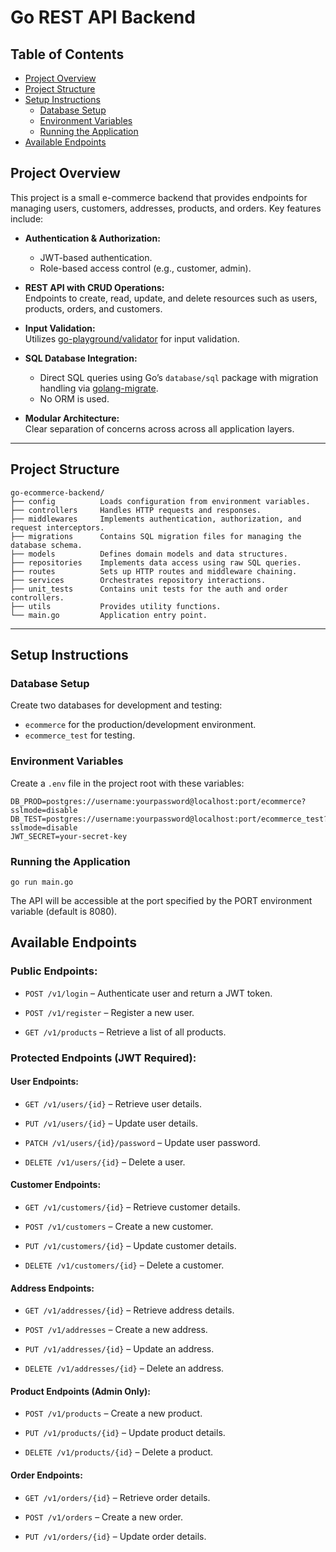 # Go REST API Backend

## Table of Contents
- [Project Overview](#project-overview)
- [Project Structure](#project-structure)
- [Setup Instructions](#setup-instructions)
  - [Database Setup](#database-setup)
  - [Environment Variables](#environment-variables)
  - [Running the Application](#running-the-application)
- [Available Endpoints](#available-endpoints)

## Project Overview

This project is a small e-commerce backend that provides endpoints for managing users, customers, addresses, products, and orders. Key features include:

- **Authentication & Authorization:**  
  - JWT-based authentication.
  - Role-based access control (e.g., customer, admin).

- **REST API with CRUD Operations:**  
  Endpoints to create, read, update, and delete resources such as users, products, orders, and customers.

- **Input Validation:**  
  Utilizes [go-playground/validator](https://github.com/go-playground/validator) for input validation.

- **SQL Database Integration:**  
  * Direct SQL queries using Go’s `database/sql` package with migration handling via [golang-migrate](https://github.com/golang-migrate/migrate). 
  * No ORM is used.

- **Modular Architecture:**  
  Clear separation of concerns across across all application layers.

---

## Project Structure

```
go-ecommerce-backend/
├── config          Loads configuration from environment variables.
├── controllers     Handles HTTP requests and responses.
├── middlewares     Implements authentication, authorization, and request interceptors.
├── migrations      Contains SQL migration files for managing the database schema.
├── models          Defines domain models and data structures.
├── repositories    Implements data access using raw SQL queries.
├── routes          Sets up HTTP routes and middleware chaining.
├── services        Orchestrates repository interactions.
├── unit_tests      Contains unit tests for the auth and order controllers.
├── utils           Provides utility functions.
└── main.go         Application entry point.
```
---

## Setup Instructions

### Database Setup
Create two databases for development and testing:

* `ecommerce` for the production/development environment.
* `ecommerce_test` for testing.

### Environment Variables

Create a `.env` file in the project root with these variables:

```env
DB_PROD=postgres://username:yourpassword@localhost:port/ecommerce?sslmode=disable
DB_TEST=postgres://username:yourpassword@localhost:port/ecommerce_test?sslmode=disable
JWT_SECRET=your-secret-key
```

### Running the Application

```
go run main.go
```

The API will be accessible at the port specified by the PORT environment variable (default is 8080).

## Available Endpoints
### Public Endpoints:

* `POST /v1/login` – Authenticate user and return a JWT token.

* `POST /v1/register` – Register a new user.

* `GET /v1/products` – Retrieve a list of all products.

### Protected Endpoints (JWT Required):

#### User Endpoints:

* `GET /v1/users/{id}` – Retrieve user details.

* `PUT /v1/users/{id}` – Update user details.

* `PATCH /v1/users/{id}/password` – Update user password.

* `DELETE /v1/users/{id}` – Delete a user.

#### Customer Endpoints:

* `GET /v1/customers/{id}` – Retrieve customer details.

* `POST /v1/customers` – Create a new customer.

* `PUT /v1/customers/{id}` – Update customer details.

* `DELETE /v1/customers/{id}` – Delete a customer.

#### Address Endpoints:

* `GET /v1/addresses/{id}` – Retrieve address details.

* `POST /v1/addresses` – Create a new address.

* `PUT /v1/addresses/{id}` – Update an address.

* `DELETE /v1/addresses/{id}` – Delete an address.

#### Product Endpoints (Admin Only):

* `POST /v1/products` – Create a new product.

* `PUT /v1/products/{id}` – Update product details.

* `DELETE /v1/products/{id}` – Delete a product.

#### Order Endpoints:

* `GET /v1/orders/{id}` – Retrieve order details.

* `POST /v1/orders` – Create a new order.

* `PUT /v1/orders/{id}` – Update order details.